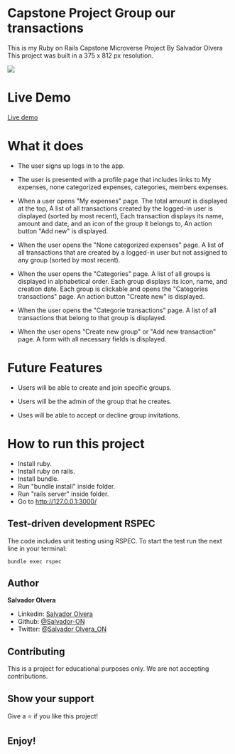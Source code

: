 # Capstone Project Group our transactions

This is my Ruby on Rails Capstone Microverse Project By Salvador Olvera 
This project was built in a 375 x 812 px resolution.

![](app/assets/images/vg.gif)

# Live Demo

[Live demo](https://my-expenses-tracker-app.herokuapp.com)

# What it does

- The user signs up logs in to the app.
- The user is presented with a profile page that includes links to My expenses, none categorized expenses, categories, members expenses.

- When a user opens "My expenses" page. The total amount is displayed at the top, A list of all transactions created by the logged-in user is displayed (sorted by most recent), Each transaction displays its name, amount and date, and an icon of the group it belongs to, An action button "Add new" is displayed.

- When the user opens the "None categorized expenses" page. A list of all transactions that are created by a logged-in user but not assigned to any group (sorted by most recent).

- When the user opens the "Categories" page. A list of all groups is displayed in alphabetical order. Each group displays its icon, name, and creation date.  Each group is clickable and opens the "Categories transactions" page.  An action button "Create new" is displayed.

- When the user opens the "Categorie transactions" page. A list of all transactions that belong to that group is displayed.

- When the user opens "Create new group" or "Add new transaction" page. A form with all necessary fields is displayed.

# Future Features

- Users will be able to create and join specific groups.

- Users will be the admin of the group that he creates.

- Uses will be able to accept or decline group invitations.


# How to run this project

- Install ruby.
- Install ruby on rails.
- Install bundle.
- Run "bundle install" inside folder.
- Run "rails server" inside folder.
- Go to http://127.0.0.1:3000/


## Test-driven development RSPEC

The code includes unit testing using RSPEC. To start the test run the next line in your terminal:

```
bundle exec rspec
```

## Author

**Salvador Olvera**
- Linkedin: [Salvador Olvera](https://www.linkedin.com/in/salvador-olvera-n)
- Github: [@Salvador-ON](https://github.com/Salvador-ON)
- Twitter: [@Salvador Olvera_ON](https://twitter.com/Salvador_ON) 


## Contributing

This is a project for educational purposes only. We are not accepting contributions.


## Show your support

Give a ⭐️ if you like this project!

## Enjoy!
